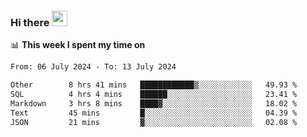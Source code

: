 ### Hi there <a href="https://www.gautamkrishnar.com/"><img src="https://media.giphy.com/media/hvRJCLFzcasrR4ia7z/giphy.gif" width="25px"></a>

📊 **This week I spent my time on**

<!--START_SECTION:waka-->

```txt
From: 06 July 2024 - To: 13 July 2024

Other        8 hrs 41 mins   ████████████▒░░░░░░░░░░░░   49.93 %
SQL          4 hrs 4 mins    ██████░░░░░░░░░░░░░░░░░░░   23.41 %
Markdown     3 hrs 8 mins    ████▓░░░░░░░░░░░░░░░░░░░░   18.02 %
Text         45 mins         █░░░░░░░░░░░░░░░░░░░░░░░░   04.39 %
JSON         21 mins         ▓░░░░░░░░░░░░░░░░░░░░░░░░   02.08 %
```

<!--END_SECTION:waka-->

